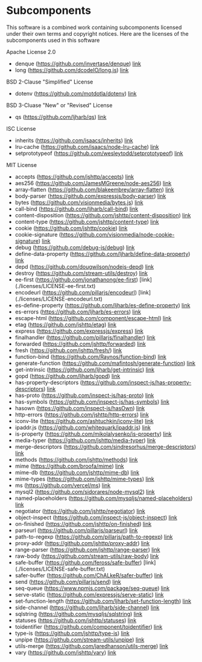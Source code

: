 # Subcomponents

This software is a combined work containing
subcomponents licensed under their own terms and 
copyright notices. Here are the licenses of
the subcomponents used in this software


Apache License 2.0
- denque (https://github.com/invertase/denque) [link](./licenses/LICENSE-denque.txt)
- long (https://github.com/dcodeIO/long.js) [link](./licenses/LICENSE-long.txt)

BSD 2-Clause "Simplified" License
- dotenv (https://github.com/motdotla/dotenv) [link](./licenses/LICENSE-dotenv.txt)

BSD 3-Cluase "New" or "Revised" License
- qs (https://github.com/ljharb/qs) [link](./licenses/LICENSE-qs.txt)

ISC License
- inherits (https://github.com/isaacs/inherits) [link](./licenses/LICENSE-inherits.txt)
- lru-cache (https://github.com/isaacs/node-lru-cache) [link](./licenses/LICENSE-lru-cache.txt)
- setprototypeof (https://github.com/wesleytodd/setprototypeof) [link](./licenses/LICENSE-setprototypeof.txt)

MIT License
- accepts (https://github.com/jshttp/accepts) [link](./licenses/LICENSE-accepts.txt)
- aes256 (https://github.com/JamesMGreene/node-aes256) [link](./licenses/LICENSE-aes256.txt)
- array-flatten (https://github.com/blakeembrey/array-flatten) [link](./licenses/LICENSE-array-flatten.txt)
- body-parser (https://github.com/expressjs/body-parser) [link](./licenses/LICENSE-body-parser.txt)
- bytes (https://github.com/visionmedia/bytes.js) [link](./licenses/LICENSE-bytes.txt)
- call-bind (https://github.com/ljharb/call-bind) [link](./licenses/LICENSE-call-bind.txt)
- content-disposition (https://github.com/jshttp/content-disposition) [link](./licenses/LICENSE-content-disposition.txt)
- content-type (https://github.com/jshttp/content-type) [link](./licenses/LICENSE-content-type.txt)
- cookie (https://github.com/jshttp/cookie) [link](./licenses/LICENSE-cookie.txt)
- cookie-signature (https://github.com/visionmedia/node-cookie-signature) [link](./licenses/LICENSE-cookie-signature.txt)
- debug (https://github.com/debug-js/debug) [link](./licenses/LICENSE-debug.txt)
- define-data-property (https://github.com/ljharb/define-data-property) [link](./licenses/LICENSE-define-data-property.txt)
- depd (https://github.com/dougwilson/nodejs-depd) [link](./licenses/LICENSE-depd.txt)
- destroy (https://github.com/stream-utils/destroy) [link](./licenses/LICENSE-destroy.txt)
- ee-first (https://github.com/jonathanong/ee-first) [link] (./licenses/LICENSE-ee-first.txt)
- encodeurl (https://github.com/pillarjs/encodeurl) [link] (./licenses/LICENSE-encodeurl.txt)
- es-define-property (https://github.com/ljharb/es-define-property) [link](./licenses/LICENSE-es-define-property.txt)
- es-errors (https://github.com/ljharb/es-errors) [link](./licenses/LICENSE-es-errors.txt)
- escape-html (https://github.com/component/escape-html) [link](./licenses/LICENSE-escape-html.txt)
- etag (https://github.com/jshttp/etag) [link](./licenses/LICENSE-etag.txt)
- express (https://github.com/expressjs/express) [link](./licenses/LICENSE-express.txt)
- finalhandler (https://github.com/pillarjs/finalhandler) [link](./licenses/LICENSE-finalhandler.txt)
- forwarded (https://github.com/jshttp/forwarded) [link](./licenses/LICENSE-forwarded.txt)
- fresh (https://github.com/jshttp/fresh/) [link](./licenses/LICENSE-fresh.txt)
- function-bind (https://github.com/Raynos/function-bind) [link](./licenses/LICENSE-function-bind.txt)
- generate-function (https://github.com/mafintosh/generate-function) [link](./licenses/LICENSE-generate-function.txt)
- get-intrinsic (https://github.com/ljharb/get-intrinsic) [link](./licenses/LICENSE-get-intrinsic.txt)
- gopd (https://github.com/ljharb/gopd) [link](./licenses/LICENSE-gopd.txt)
- has-property-descriptors (https://github.com/inspect-js/has-property-descriptors) [link](./licenses/LICENSE-has-property-descriptors.txt)
- has-proto (https://github.com/inspect-js/has-proto) [link](./licenses/LICENSE-has-proto.txt)
- has-symbols (https://github.com/inspect-js/has-symbols) [link](./licenses/LICENSE-has-symbols.txt)
- hasown (https://github.com/inspect-js/hasOwn) [link](./licenses/LICENSE-hasown.txt) 
- http-errors (https://github.com/jshttp/http-errors) [link](./licenses/LICENSE-http-errors.txt)
- iconv-lite (https://github.com/ashtuchkin/iconv-lite) [link](./licenses/LICENSE-iconv-lite.txt)
- ipaddr.js (https://github.com/whitequark/ipaddr.js) [link](./licenses/LICENSE-ipaddr-js.txt)
- is-property (https://github.com/mikolalysenko/is-property) [link](./licenses/LICENSE-is-property.txt)
- media-typer (https://github.com/jshttp/media-typer) [link](./licenses/LICENSE-media-typer.txt)
- merge-descriptors (https://github.com/sindresorhus/merge-descriptors) [link](./licenses/LICENSE-merge-descriptors.txt)
- methods (https://github.com/jshttp/methods) [link](./licenses/LICENSE-methods.txt)
- mime (https://github.com/broofa/mime) [link](./licenses/LICENSE-mime.txt)
- mime-db (https://github.com/jshttp/mime-db) [link](./licenses/LICENSE-mime-db.txt)
- mime-types (https://github.com/jshttp/mime-types) [link](./licenses/LICENSE-mime-types.txt)
- ms (https://github.com/vercel/ms) [link](./licenses/LICENSE-ms.txt)
- mysql2 (https://github.com/sidorares/node-mysql2) [link](./licenses/LICENSE-mysql2.txt)
- named-placeholders (https://github.com/mysqljs/named-placeholders) [link](./licenses/LICENSE-named-placeholders.txt)
- negotiator (https://github.com/jshttp/negotiator) [link](./licenses/LICENSE-negotiator.txt)
- object-inspect (https://github.com/inspect-js/object-inspect) [link](./licenses/LICENSE-object-inspect.txt)
- on-finished (https://github.com/jshttp/on-finished) [link](./licenses/LICENSE-on-finished.txt)
- parseurl (https://github.com/pillarjs/parseurl) [link](./licenses/LICENSE-parseurl.txt)
- path-to-regexp (https://github.com/pillarjs/path-to-regexp) [link](./licenses/LICENSE-path-to-regexp.txt)
- proxy-addr (https://github.com/jshttp/proxy-addr) [link](./licenses/LICENSE-proxy-addr.txt)
- range-parser (https://github.com/jshttp/range-parser) [link](./licenses/LICENSE-range-parser.txt)
- raw-body (https://github.com/stream-utils/raw-body) [link](./licenses/LICENSE-raw-body.txt)
- safe-buffer (https://github.com/feross/safe-buffer) [link] (./licenses/LICENSE-safe-buffer.txt)
- safer-buffer (https://github.com/ChALkeR/safer-buffer) [link](./licenses/LICENSE-safer-buffer.txt)
- send (https://github.com/pillarjs/send) [link](./licenses/LICENSE-send.txt)
- seq-queue (https://www.npmjs.com/package/seq-queue) [link](./licenses/LICENSE-seq-queue.txt)
- serve-static (https://github.com/expressjs/serve-static) [link](./licenses/LICENSE-serve-static.txt)
- set-function-length (https://github.com/ljharb/set-function-length) [link](./licenses/LICENSE-set-function-length.txt)
- side-channel (https://github.com/ljharb/side-channel) [link](./licenses/LICENSE-side-channel.txt)
- sqlstring (https://github.com/mysqljs/sqlstring) [link](./licenses/LICENSE-sqlstring.txt)
- statuses (https://github.com/jshttp/statuses) [link](./licenses/LICENSE-statuses.txt)
- toidentifier (https://github.com/component/toidentifier) [link](./licenses/LICENSE-toidentifier.txt)
- type-is (https://github.com/jshttp/type-is) [link](./licenses/LICENSE-type-is.txt)
- unpipe (https://github.com/stream-utils/unpipe) [link](./licenses/LICENSE-unpipe.txt)
- utils-merge (https://github.com/jaredhanson/utils-merge) [link](./licenses/LICENSE-utils-merge.txt)
- vary (https://github.com/jshttp/vary) [link](./licenses/LICENSE-vary.txt)
